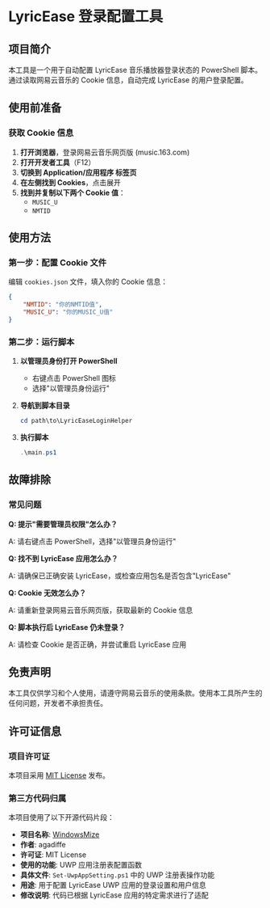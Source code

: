 # LyricEase 登录配置工具

## 项目简介

本工具是一个用于自动配置 LyricEase 音乐播放器登录状态的 PowerShell 脚本。通过读取网易云音乐的 Cookie 信息，自动完成 LyricEase 的用户登录配置。

## 使用前准备

### 获取 Cookie 信息

1. **打开浏览器**，登录网易云音乐网页版 (music.163.com)
2. **打开开发者工具**（F12）
3. **切换到 Application/应用程序 标签页**
4. **在左侧找到 Cookies**，点击展开
5. **找到并复制以下两个 Cookie 值**：
    - `MUSIC_U`
    - `NMTID`

## 使用方法

### 第一步：配置 Cookie 文件

编辑 `cookies.json` 文件，填入你的 Cookie 信息：

```json
{
    "NMTID": "你的NMTID值",
    "MUSIC_U": "你的MUSIC_U值"
}
```

### 第二步：运行脚本

1. **以管理员身份打开 PowerShell**

    - 右键点击 PowerShell 图标
    - 选择"以管理员身份运行"

2. **导航到脚本目录**

    ```powershell
    cd path\to\LyricEaseLoginHelper
    ```

3. **执行脚本**

    ```powershell
    .\main.ps1
    ```

## 故障排除

### 常见问题

**Q: 提示"需要管理员权限"怎么办？**

A: 请右键点击 PowerShell，选择"以管理员身份运行"

**Q: 找不到 LyricEase 应用怎么办？**

A: 请确保已正确安装 LyricEase，或检查应用包名是否包含"LyricEase"

**Q: Cookie 无效怎么办？**

A: 请重新登录网易云音乐网页版，获取最新的 Cookie 信息

**Q: 脚本执行后 LyricEase 仍未登录？**

A: 请检查 Cookie 是否正确，并尝试重启 LyricEase 应用

## 免责声明

本工具仅供学习和个人使用，请遵守网易云音乐的使用条款。使用本工具所产生的任何问题，开发者不承担责任。

## 许可证信息

### 项目许可证

本项目采用 [MIT License](LICENSE) 发布。

### 第三方代码归属

本项目使用了以下开源代码片段：

-   **项目名称**: [WindowsMize](https://github.com/agadiffe/WindowsMize)
-   **作者**: agadiffe
-   **许可证**: MIT License
-   **使用的功能**: UWP 应用注册表配置函数
-   **具体文件**: `Set-UwpAppSetting.ps1` 中的 UWP 注册表操作功能
-   **用途**: 用于配置 LyricEase UWP 应用的登录设置和用户信息
-   **修改说明**: 代码已根据 LyricEase 应用的特定需求进行了适配
